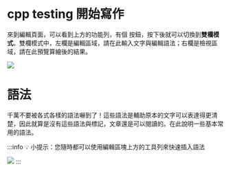 cpp
testing
開始寫作
===
來到編輯頁面，可以看到上方的功能列，有個 <i class="fa fa-columns"></i> 按鈕，按下後就可以切換到**雙欄模式**。雙欄模式中，左欄是編輯區域，請在此輸入文字與編輯語法；右欄是檢視區域，請在此預覽算繪後的結果。

![](https://i.imgur.com/DBRXsw9.png)

語法
===

千萬不要被各式各樣的語法嚇到了！這些語法是輔助原本的文字可以表達得更清楚，因此就算是沒有這些語法與標記，文章還是可以閱讀的。在此說明一些基本常用的語法。

:::info
:bulb: 小提示：您隨時都可以使用編輯區塊上方的工具列來快速插入語法

![](https://i.imgur.com/Cnle9f9.png)
:::
